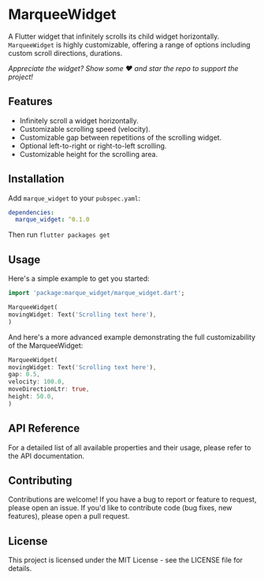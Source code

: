 # MarqueeWidget

A Flutter widget that infinitely scrolls its child widget horizontally. `MarqueeWidget` is highly customizable, offering a range of options including custom scroll directions, durations.

_Appreciate the widget? Show some ❤️ and star the repo to support the project!_

## Features

- Infinitely scroll a widget horizontally.
- Customizable scrolling speed (velocity).
- Customizable gap between repetitions of the scrolling widget.
- Optional left-to-right or right-to-left scrolling.
- Customizable height for the scrolling area.

## Installation

Add `marque_widget` to your `pubspec.yaml`:

```yaml
dependencies:
  marque_widget: ^0.1.0
```

Then run `flutter packages get`

## Usage

Here's a simple example to get you started:

```dart
import 'package:marque_widget/marque_widget.dart';

MarqueeWidget(
movingWidget: Text('Scrolling text here'),
)
```

And here's a more advanced example demonstrating the full customizability of the MarqueeWidget:

```dart
MarqueeWidget(
movingWidget: Text('Scrolling text here'),
gap: 0.5,
velocity: 100.0,
moveDirectionLtr: true,
height: 50.0,
)
```

## API Reference

For a detailed list of all available properties and their usage, please refer to the API documentation.

## Contributing

Contributions are welcome! If you have a bug to report or feature to request, please open an issue. If you'd like to contribute code (bug fixes, new features), please open a pull request.

## License

This project is licensed under the MIT License - see the LICENSE file for details.

<!-- ## Acknowledgments

Thanks to all the contributors who have helped to enhance and improve MarqueeWidget.
Inspired by the Flutter community's need for an easy-to-use, customizable marquee widget. -->
